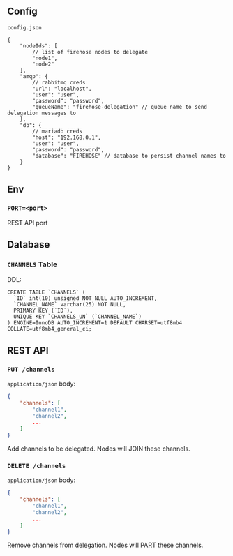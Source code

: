 ## Config

`config.json`

```jsonc
{
    "nodeIds": [
        // list of firehose nodes to delegate
        "node1",
        "node2"
    ],
    "amqp": {
        // rabbitmq creds
        "url": "localhost",
        "user": "user",
        "password": "password",
        "queueName": "firehose-delegation" // queue name to send delegation messages to
    },
    "db": {
        // mariadb creds
        "host": "192.168.0.1",
        "user": "user",
        "password": "password",
        "database": "FIREHOSE" // database to persist channel names to
    }
}
```

## Env

### `PORT=<port>`

REST API port

## Database

### `CHANNELS` Table

DDL:

```
CREATE TABLE `CHANNELS` (
  `ID` int(10) unsigned NOT NULL AUTO_INCREMENT,
  `CHANNEL_NAME` varchar(25) NOT NULL,
  PRIMARY KEY (`ID`),
  UNIQUE KEY `CHANNELS_UN` (`CHANNEL_NAME`)
) ENGINE=InnoDB AUTO_INCREMENT=1 DEFAULT CHARSET=utf8mb4 COLLATE=utf8mb4_general_ci;
```

## REST API

### `PUT /channels`

`application/json` body:

```json
{
    "channels": [
        "channel1",
        "channel2",
        ...
    ]
}
```

Add channels to be delegated. Nodes will JOIN these channels.

### `DELETE /channels`

`application/json` body:

```json
{
    "channels": [
        "channel1",
        "channel2",
        ...
    ]
}
```

Remove channels from delegation. Nodes will PART these channels.
